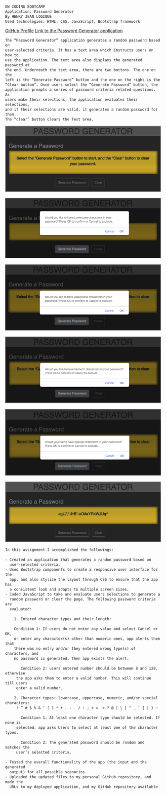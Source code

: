 
```
GW CODING BOOTCAMP
Application: Password Generator   
By HENRY JEAN LOGIQUE
Used technologies: HTML, CSS, JavaScript, Bootstrap framework
```
[GitHub Profile](https://github.com/hjlogique)
[Link to the Password Generator application](https://hjlogique.github.io/gw_bc_hw3/)

```
The “Password Generator” application generates a random password based on 
user-selected criteria. It has a text area which instructs users on how to 
use the application. The text area also displays the generated password at 
the end. Underneath the text area, there are two buttons. The one on the 
left is the “Generate Password” button and the one on the right is the 
“Clear button”. Once users select the “Generate Password” button, the 
application prompts a series of password criteria related questions. As 
users make their selections, the application evaluates their selections, 
and if their selections are valid, it generates a random password for them. 
The “clear” button clears the Text area. 
```

![Password Generator application screenshot](/screenshot/password_generator_screenshot.png)
<br/><br/>
![Password Generator application screenshot](/screenshot/password_generator_prompts.png)
<br/><br/>
![Password Generator application screenshot](/screenshot/password_generator_uppercase.png)
<br/><br/>
![Password Generator application screenshot](/screenshot/password_generator_numeric.png)
<br/><br/>
![Password Generator application screenshot](/screenshot/password_generator_special.png)
<br/><br/>
![Password Generator application screenshot](/screenshot/password_generator_result.png)


```
In this assignment I accomplished the followings:

- Created an application that generates a random password based on 
  user-selected criteria.
- Used Bootstrap components to create a responsive user interface for the 
  app, and also stylize the layout through CSS to ensure that the app has 
  a consistent look and adapts to multiple screen sizes.
- Coded JavaScript to take and evaluate users selections to generate a 
  random password or clear the page. The following password criteria are 
  evaluated: 
	
	1. Entered character types and their length: 

    Condition 1: If users do not enter any value and select Cancel or OK, 
    or enter any character(s) other than numeric ones, app alerts them that 
    there was no entry and/or they entered wrong type(s) of characters, and 
    no password is generated. Then app exists the alert.
        
	   Condition 2: users entered number should be between 8 and 128, otherwise 
     the app asks them to enter a valid number. This will continue till users 
     enter a valid number.
	
	2. Character types: lowercase, uppercase, numeric, and/or special characters:
     ! “ # $ % & ‘ ( ) * + , - . / : ; < =  > ? @ [ \ ] ^ _ ` { | } ~
        
	   Condition 1: At least one character type should be selected. If none is 
     selected, app asks Users to select at least one of the character types. 
        
	   Condition 2: The generated password should be random and matches the 
     user’s selected criteria.

- Tested the overall functionality of the app (the input and the generated 
  output) for all possible scenarios.
- Uploaded the updated files to my personal GitHub repository, and made the 
  URLs to my deployed application, and my GitHub repository available.
```
